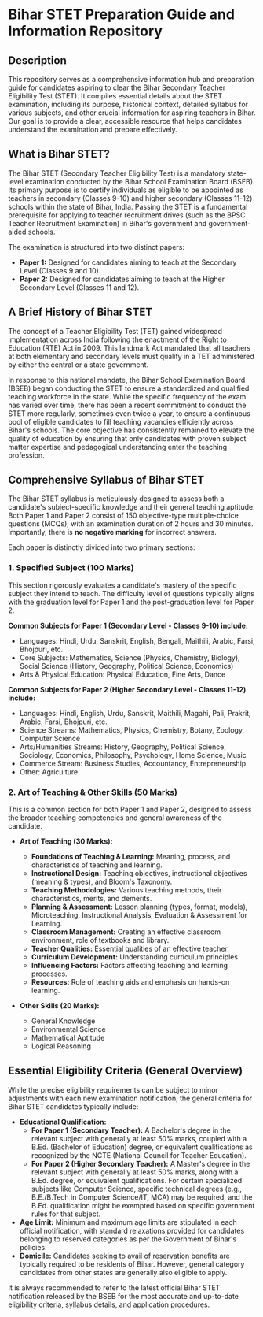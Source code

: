 # Bihar STET Preparation Guide and Information Repository

## Description

This repository serves as a comprehensive information hub and preparation guide for candidates aspiring to clear the Bihar Secondary Teacher Eligibility Test (STET). It compiles essential details about the STET examination, including its purpose, historical context, detailed syllabus for various subjects, and other crucial information for aspiring teachers in Bihar. Our goal is to provide a clear, accessible resource that helps candidates understand the examination and prepare effectively.

## What is Bihar STET?

The Bihar STET (Secondary Teacher Eligibility Test) is a mandatory state-level examination conducted by the Bihar School Examination Board (BSEB). Its primary purpose is to certify individuals as eligible to be appointed as teachers in secondary (Classes 9-10) and higher secondary (Classes 11-12) schools within the state of Bihar, India. Passing the STET is a fundamental prerequisite for applying to teacher recruitment drives (such as the BPSC Teacher Recruitment Examination) in Bihar's government and government-aided schools.

The examination is structured into two distinct papers:
* **Paper 1:** Designed for candidates aiming to teach at the Secondary Level (Classes 9 and 10).
* **Paper 2:** Designed for candidates aiming to teach at the Higher Secondary Level (Classes 11 and 12).

## A Brief History of Bihar STET

The concept of a Teacher Eligibility Test (TET) gained widespread implementation across India following the enactment of the Right to Education (RTE) Act in 2009. This landmark Act mandated that all teachers at both elementary and secondary levels must qualify in a TET administered by either the central or a state government.

In response to this national mandate, the Bihar School Examination Board (BSEB) began conducting the STET to ensure a standardized and qualified teaching workforce in the state. While the specific frequency of the exam has varied over time, there has been a recent commitment to conduct the STET more regularly, sometimes even twice a year, to ensure a continuous pool of eligible candidates to fill teaching vacancies efficiently across Bihar's schools. The core objective has consistently remained to elevate the quality of education by ensuring that only candidates with proven subject matter expertise and pedagogical understanding enter the teaching profession.

## Comprehensive Syllabus of Bihar STET

The Bihar STET syllabus is meticulously designed to assess both a candidate's subject-specific knowledge and their general teaching aptitude. Both Paper 1 and Paper 2 consist of 150 objective-type multiple-choice questions (MCQs), with an examination duration of 2 hours and 30 minutes. Importantly, there is **no negative marking** for incorrect answers.

Each paper is distinctly divided into two primary sections:

### 1. Specified Subject (100 Marks)

This section rigorously evaluates a candidate's mastery of the specific subject they intend to teach. The difficulty level of questions typically aligns with the graduation level for Paper 1 and the post-graduation level for Paper 2.

**Common Subjects for Paper 1 (Secondary Level - Classes 9-10) include:**
* Languages: Hindi, Urdu, Sanskrit, English, Bengali, Maithili, Arabic, Farsi, Bhojpuri, etc.
* Core Subjects: Mathematics, Science (Physics, Chemistry, Biology), Social Science (History, Geography, Political Science, Economics)
* Arts & Physical Education: Physical Education, Fine Arts, Dance

**Common Subjects for Paper 2 (Higher Secondary Level - Classes 11-12) include:**
* Languages: Hindi, English, Urdu, Sanskrit, Maithili, Magahi, Pali, Prakrit, Arabic, Farsi, Bhojpuri, etc.
* Science Streams: Mathematics, Physics, Chemistry, Botany, Zoology, Computer Science
* Arts/Humanities Streams: History, Geography, Political Science, Sociology, Economics, Philosophy, Psychology, Home Science, Music
* Commerce Stream: Business Studies, Accountancy, Entrepreneurship
* Other: Agriculture

### 2. Art of Teaching & Other Skills (50 Marks)

This is a common section for both Paper 1 and Paper 2, designed to assess the broader teaching competencies and general awareness of the candidate.

* **Art of Teaching (30 Marks):**
    * **Foundations of Teaching & Learning:** Meaning, process, and characteristics of teaching and learning.
    * **Instructional Design:** Teaching objectives, instructional objectives (meaning & types), and Bloom's Taxonomy.
    * **Teaching Methodologies:** Various teaching methods, their characteristics, merits, and demerits.
    * **Planning & Assessment:** Lesson planning (types, format, models), Microteaching, Instructional Analysis, Evaluation & Assessment for Learning.
    * **Classroom Management:** Creating an effective classroom environment, role of textbooks and library.
    * **Teacher Qualities:** Essential qualities of an effective teacher.
    * **Curriculum Development:** Understanding curriculum principles.
    * **Influencing Factors:** Factors affecting teaching and learning processes.
    * **Resources:** Role of teaching aids and emphasis on hands-on learning.

* **Other Skills (20 Marks):**
    * General Knowledge
    * Environmental Science
    * Mathematical Aptitude
    * Logical Reasoning

## Essential Eligibility Criteria (General Overview)

While the precise eligibility requirements can be subject to minor adjustments with each new examination notification, the general criteria for Bihar STET candidates typically include:

* **Educational Qualification:**
    * **For Paper 1 (Secondary Teacher):** A Bachelor's degree in the relevant subject with generally at least 50% marks, coupled with a B.Ed. (Bachelor of Education) degree, or equivalent qualifications as recognized by the NCTE (National Council for Teacher Education).
    * **For Paper 2 (Higher Secondary Teacher):** A Master's degree in the relevant subject with generally at least 50% marks, along with a B.Ed. degree, or equivalent qualifications. For certain specialized subjects like Computer Science, specific technical degrees (e.g., B.E./B.Tech in Computer Science/IT, MCA) may be required, and the B.Ed. qualification might be exempted based on specific government rules for that subject.
* **Age Limit:** Minimum and maximum age limits are stipulated in each official notification, with standard relaxations provided for candidates belonging to reserved categories as per the Government of Bihar's policies.
* **Domicile:** Candidates seeking to avail of reservation benefits are typically required to be residents of Bihar. However, general category candidates from other states are generally also eligible to apply.

It is always recommended to refer to the latest official Bihar STET notification released by the BSEB for the most accurate and up-to-date eligibility criteria, syllabus details, and application procedures.
